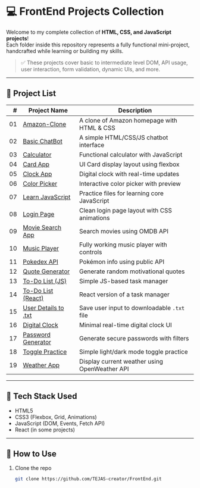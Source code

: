 # 💻 FrontEnd Projects Collection

Welcome to my complete collection of **HTML, CSS, and JavaScript projects**!  
Each folder inside this repository represents a fully functional mini-project, handcrafted while learning or building my skills.

> ✅ These projects cover basic to intermediate level DOM, API usage, user interaction, form validation, dynamic UIs, and more.

---

## 🚀 Project List

| # | Project Name              | Description |
|--:|---------------------------|-------------|
| 01 | [Amazon-Clone](./Amazon-Clone) | A clone of Amazon homepage with HTML & CSS |
| 02 | [Basic ChatBot](./Basic_ChatBot) | A simple HTML/CSS/JS chatbot interface |
| 03 | [Calculator](./Calculator) | Functional calculator with JavaScript |
| 04 | [Card App](./Card-App) | UI Card display layout using flexbox |
| 05 | [Clock App](./Clock_App) | Digital clock with real-time updates |
| 06 | [Color Picker](./ColorPicker) | Interactive color picker with preview |
| 07 | [Learn JavaScript](./Learn_Javascript) | Practice files for learning core JavaScript |
| 08 | [Login Page](./Login-Page) | Clean login page layout with CSS animations |
| 09 | [Movie Search App](./Movie-Search-App) | Search movies using OMDB API |
| 10 | [Music Player](./Music-Player) | Fully working music player with controls |
| 11 | [Pokedex API](./Pokedex-API) | Pokémon info using public API |
| 12 | [Quote Generator](./Quote-Generator) | Generate random motivational quotes |
| 13 | [To-Do List (JS)](./To-Do-List-JavaScript) | Simple JS-based task manager |
| 14 | [To-Do List (React)](./To-Do-List-React) | React version of a task manager |
| 15 | [User Details to .txt](./User-Details) | Save user input to downloadable `.txt` file |
| 16 | [Digital Clock](./digital-clock) | Minimal real-time digital clock UI |
| 17 | [Password Generator](./password_generator) | Generate secure passwords with filters |
| 18 | [Toggle Practice](./toggle) | Simple light/dark mode toggle practice |
| 19 | [Weather App](./weather-app) | Display current weather using OpenWeather API |

---

## 🧰 Tech Stack Used

- HTML5
- CSS3 (Flexbox, Grid, Animations)
- JavaScript (DOM, Events, Fetch API)
- React (in some projects)

---

## 📂 How to Use

1. Clone the repo  
   ```bash
   git clone https://github.com/TEJAS-creator/FrontEnd.git
